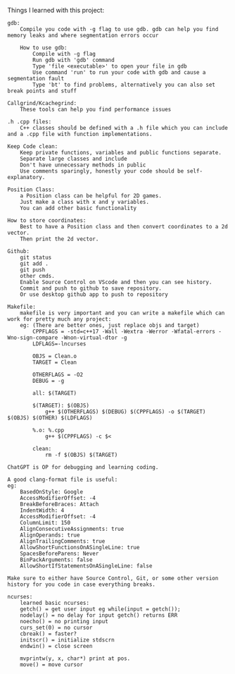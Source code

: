 Things I learned with this project: 

    gdb: 
        Compile you code with -g flag to use gdb. gdb can help you find memory leaks and where segmentation errors occur

        How to use gdb: 
            Compile with -g flag
            Run gdb with 'gdb' command
            Type 'file <executable>' to open your file in gdb
            Use command 'run' to run your code with gdb and cause a segmentation fault
            Type 'bt' to find problems, alternatively you can also set break points and stuff

    Callgrind/Kcachegrind: 
        These tools can help you find performance issues
    
    .h .cpp files: 
        C++ classes should be defined with a .h file which you can include and a .cpp file with function implementations. 
    
    Keep Code clean: 
        Keep private functions, variables and public functions separate. 
        Separate large classes and include 
        Don't have unnecessary methods in public
        Use comments sparingly, honestly your code should be self-explanatory. 
    
    Position Class: 
        a Position class can be helpful for 2D games. 
        Just make a class with x and y variables. 
        You can add other basic functionality
    
    How to store coordinates: 
        Best to have a Position class and then convert coordinates to a 2d vector. 
        Then print the 2d vector. 
    
    Github: 
        git status 
        git add .
        git push 
        other cmds. 
        Enable Source Control on VScode and then you can see history. 
        Commit and push to github to save repository. 
        Or use desktop github app to push to repository

    Makefile: 
        makefile is very important and you can write a makefile which can work for pretty much any project: 
        eg: (There are better ones, just replace objs and target)
            CPPFLAGS = -std=c++17 -Wall -Wextra -Werror -Wfatal-errors -Wno-sign-compare -Wnon-virtual-dtor -g
            LDFLAGS=-lncurses

            OBJS = Clean.o
            TARGET = Clean

            OTHERFLAGS = -O2
            DEBUG = -g

            all: $(TARGET)

            $(TARGET): $(OBJS)
                g++ $(OTHERFLAGS) $(DEBUG) $(CPPFLAGS) -o $(TARGET) $(OBJS) $(OTHER) $(LDFLAGS) 

            %.o: %.cpp
                g++ $(CPPFLAGS) -c $<

            clean:
                rm -f $(OBJS) $(TARGET)
    
    ChatGPT is OP for debugging and learning coding. 
    
    A good clang-format file is useful: 
    eg: 
        BasedOnStyle: Google
        AccessModifierOffset: -4
        BreakBeforeBraces: Attach
        IndentWidth: 4
        AccessModifierOffset: -4
        ColumnLimit: 150
        AlignConsecutiveAssignments: true
        AlignOperands: true
        AlignTrailingComments: true
        AllowShortFunctionsOnASingleLine: true
        SpacesBeforeParens: Never
        BinPackArguments: false
        AllowShortIfStatementsOnASingleLine: false

    Make sure to either have Source Control, Git, or some other version history for you code in case everything breaks. 

    ncurses: 
        learned basic ncurses: 
        getch() = get user input eg while(input = getch());
        nodelay() = no delay for input getch() returns ERR
        noecho() = no printing input
        curs_set(0) = no cursor
        cbreak() = faster?
        initscr() = initialize stdscrn
        endwin() = close screen
        
        mvprintw(y, x, char*) print at pos. 
        move() = move cursor



